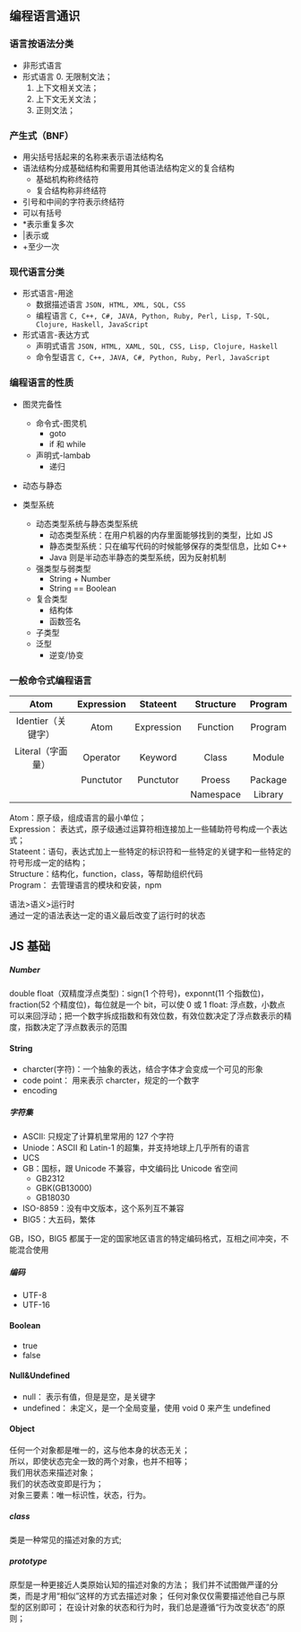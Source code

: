 ## 编程语言通识

### 语言按语法分类

- 非形式语言
- 形式语言
  0. 无限制文法；
  1. 上下文相关文法；
  2. 上下文无关文法；
  3. 正则文法；<br/>

### 产生式（BNF）

- 用尖括号括起来的名称来表示语法结构名
- 语法结构分成基础结构和需要用其他语法结构定义的复合结构
  - 基础机构称终结符
  - 复合结构称非终结符
- 引号和中间的字符表示终结符
- 可以有括号
- \*表示重复多次
- |表示或
- +至少一次

### 现代语言分类

- 形式语言-用途
  - 数据描述语言
    `JSON, HTML, XML, SQL, CSS`
  - 编程语言
    `C, C++, C#, JAVA, Python, Ruby, Perl, Lisp, T-SQL, Clojure, Haskell, JavaScript`
- 形式语言-表达方式
  - 声明式语言
    `JSON, HTML, XAML, SQL, CSS, Lisp, Clojure, Haskell`
  - 命令型语言
    `C, C++, JAVA, C#, Python, Ruby, Perl, JavaScript`

### 编程语言的性质

- 图灵完备性
  - 命令式-图灵机
    - goto
    - if 和 while
  - 声明式-lambab
    - 递归
- 动态与静态

- 类型系统
  - 动态类型系统与静态类型系统
    - 动态类型系统：在用户机器的内存里面能够找到的类型，比如 JS
    - 静态类型系统：只在编写代码的时候能够保存的类型信息，比如 C++
    - Java 则是半动态半静态的类型系统，因为反射机制
  - 强类型与弱类型
    - String + Number
    - String == Boolean
  - 复合类型
    - 结构体
    - 函数签名
  - 子类型
  - 泛型
    - 逆变/协变

### 一般命令式编程语言

|        Atom        | Expression |  Stateent  | Structure | Program |
| :----------------: | :--------: | :--------: | :-------: | :-----: |
| Identier（关键字） |    Atom    | Expression | Function  | Program |
| Literal（字面量）  |  Operator  |  Keyword   |   Class   | Module  |
|       &nbsp;       | Punctutor  | Punctutor  |  Proess   | Package |
|       &nbsp;       |   &nbsp;   |   &nbsp;   | Namespace | Library |

Atom：原子级，组成语言的最小单位；<br/>
Expression： 表达式，原子级通过运算符相连接加上一些辅助符号构成一个表达式；<br/>
Stateent：语句，表达式加上一些特定的标识符和一些特定的关键字和一些特定的符号形成一定的结构；<br/>
Structure：结构化，function，class，等帮助组织代码<br/>
Program： 去管理语言的模块和安装，npm

语法>语义>运行时<br/>
通过一定的语法表达一定的语义最后改变了运行时的状态

## JS 基础

##### Number

double float（双精度浮点类型)：sign(1 个符号)，exponnt(11 个指数位)，fraction(52 个精度位)，每位就是一个 bit，可以使 0 或 1
float: 浮点数，小数点可以来回浮动；把一个数字拆成指数和有效位数，有效位数决定了浮点数表示的精度，指数决定了浮点数表示的范围

#### String

- charcter(字符)：一个抽象的表达，结合字体才会变成一个可见的形象
- code point： 用来表示 charcter，规定的一个数字
- encoding

##### 字符集

- ASCII: 只规定了计算机里常用的 127 个字符
- Uniode：ASCII 和 Latin-1 的超集，并支持地球上几乎所有的语言
- UCS
- GB：国标，跟 Unicode 不兼容，中文编码比 Unicode 省空间
  - GB2312
  - GBK(GB13000)
  - GB18030
- ISO-8859：没有中文版本，这个系列互不兼容
- BIG5：大五码，繁体

GB，ISO，BIG5 都属于一定的国家地区语言的特定编码格式，互相之间冲突，不能混合使用

##### 编码

- UTF-8
- UTF-16

#### Boolean

- true
- false

#### Null&Undefined

- null： 表示有值，但是是空，是关键字
- undefined： 未定义，是一个全局变量，使用 void 0 来产生 undefined

#### Object

任何一个对象都是唯一的，这与他本身的状态无关；<br/>
所以，即使状态完全一致的两个对象，也并不相等；<br/>
我们用状态来描述对象；<br/>
我们的状态改变即是行为；<br/>
对象三要素：唯一标识性，状态，行为。<br/>

##### class

类是一种常见的描述对象的方式;

##### prototype

原型是一种更接近人类原始认知的描述对象的方法；
我们并不试图做严谨的分类，而是才用“相似”这样的方式去描述对象；
任何对象仅仅需要描述他自己与原型的区别即可；
在设计对象的状态和行为时，我们总是遵循“行为改变状态”的原则；
